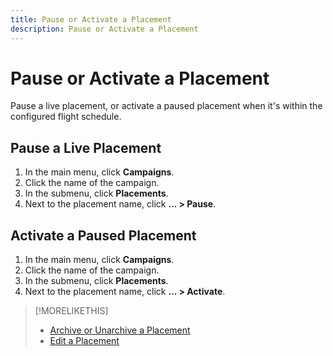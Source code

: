 ```yaml
---
title: Pause or Activate a Placement
description: Pause or Activate a Placement
---
```


# Pause or Activate a Placement

Pause a live placement, or activate a paused placement when it's within the configured flight schedule.

## Pause a Live Placement

1. In the main menu, click **Campaigns**.
1. Click the name of the campaign.
1. In the submenu, click **Placements**.
1. Next to the placement name, click  **... > Pause**.

## Activate a Paused Placement

1. In the main menu, click **Campaigns**.
1. Click the name of the campaign.
1. In the submenu, click **Placements**.
1. Next to the placement name, click  **... > Activate**.

>[!MORELIKETHIS]
>
>* [Archive or Unarchive a Placement](placement-archive-unarchive.md)
>* [Edit a Placement](placement-edit.md)
